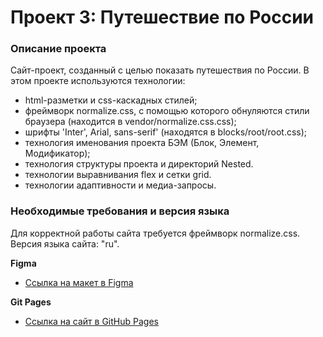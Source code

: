 # Проект 3: Путешествие по России

### Описание проекта     
Сайт-проект, созданный с целью показать путешествия по России.    В этом проекте используются технологии:

* html-разметки и css-каскадных стилей;     
* фреймворк normalize.css, с помощью которого обнуляются стили браузера (находится в vendor/normalize.css.css);   
* шрифты 'Inter', Arial, sans-serif' (находятся в blocks/root/root.css);      
* технология именования проекта БЭМ (Блок, Элемент, Модификатор);      
* технология структуры проекта и директорий Nested.      
* технологии выравнивания flex и сетки grid.     
* технологии адаптивности и медиа-запросы.     

### **Необходимые требования и версия языка**

Для корректной работы сайта требуется фреймворк normalize.css. Версия языка сайта: "ru".

**Figma**

* [Ссылка на макет в Figma](https://www.figma.com/file/OyRWEjU6wBwRe1hapzQoLx/Sprint-3%3A-Russia-%2F-desktop-%2B-mobile?node-id=28503%3A0)

**Git Pages**

* [Ссылка на сайт в GitHub Pages](https://hitomizavr.github.io/russian-travel/index.html)
